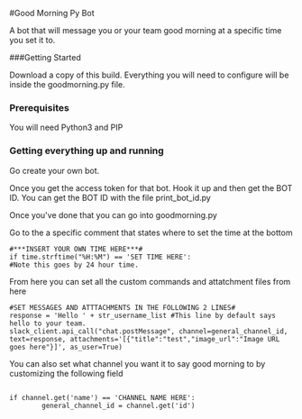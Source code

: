 #Good Morning Py Bot

A bot that will message you or your team good morning at a specific time you set it to.

###Getting Started

Download a copy of this build. Everything you will need to configure will be inside the goodmorning.py file.

### Prerequisites

You will need Python3 and PIP

### Getting everything up and running

Go create your own bot.

Once you get the access token for that bot. Hook it up and then get the BOT ID. You can get the BOT ID with the file print_bot_id.py

Once you've done that you can go into goodmorning.py

Go to the a specific comment that states where to set the time at the bottom

```
#***INSERT YOUR OWN TIME HERE***#
if time.strftime("%H:%M") == 'SET TIME HERE':
#Note this goes by 24 hour time.

```

From here you can set all the custom commands and attatchment files from here


```
#SET MESSAGES AND ATTTACHMENTS IN THE FOLLOWING 2 LINES#
response = 'Hello ' + str_username_list #This line by default says hello to your team.
slack_client.api_call("chat.postMessage", channel=general_channel_id, text=response, attachments='[{"title":"test","image_url":"Image URL goes here"}]', as_user=True)

```
You can also set what channel you want it to say good morning to by customizing the following field

```

if channel.get('name') == 'CHANNEL NAME HERE':
        general_channel_id = channel.get('id')

```
